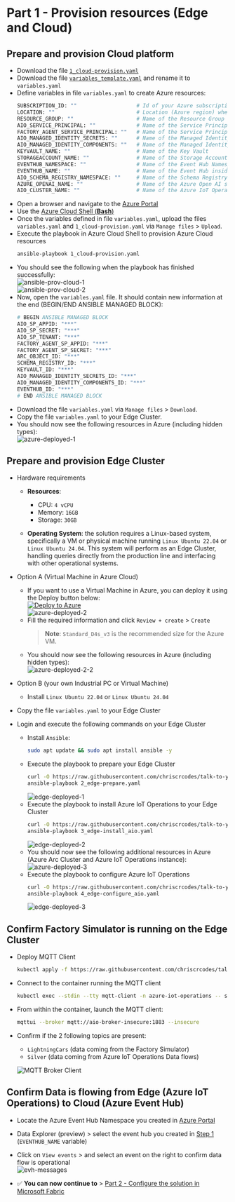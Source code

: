 # Part 1 - Provision resources (Edge and Cloud)

## Prepare and provision Cloud platform
   - Download the file [`1_cloud-provision.yaml`](./artifacts/templates/deploy/1_cloud-provision.yaml)
   - Download the file [`variables_template.yaml`](./artifacts/templates/deploy/variables_template.yaml) and rename it to `variables.yaml`
   - Define variables in file `variables.yaml` to create Azure resources:
      ```bash
      SUBSCRIPTION_ID: ""                   # Id of your Azure subscription
      LOCATION: ""                          # Location (Azure region) where to create resources
      RESOURCE_GROUP: ""                    # Name of the Resource Group
      AIO_SERVICE_PRINCIPAL: ""             # Name of the Service Principal (service account) to manage Azure from the Edge Cluster, using Azure CLI (command-line interface)
      FACTORY_AGENT_SERVICE_PRINCIPAL: ""   # Name of the Service Principal (service account) for the Factory Agent
      AIO_MANAGED_IDENTITY_SECRETS: ""      # Name of the Managed Identity for Azure IoT Operations secrets
      AIO_MANAGED_IDENTITY_COMPONENTS: ""   # Name of the Managed Identity for Azure IoT Operations components
      KEYVAULT_NAME: ""                     # Name of the Key Vault
      STORAGEACCOUNT_NAME: ""               # Name of the Storage Account. Length: 3-24. Valid Characters: lowercase letters and numbers.
      EVENTHUB_NAMESPACE: ""                # Name of the Event Hub Namespace
      EVENTHUB_NAME: ""                     # Name of the Event Hub inside the Event Hub Namespace
      AIO_SCHEMA_REGISTRY_NAMESPACE: ""     # Name of the Schema Registry. Valid Characters: lowercase letters and numbers.
      AZURE_OPENAI_NAME: ""                 # Name of the Azure Open AI service
      AIO_CLUSTER_NAME: ""                  # Name of the Azure IoT Operations Cluster you want to deploy
      ```
   - Open a browser and navigate to the [Azure Portal](https://portal.azure.com/)
   - Use the [Azure Cloud Shell (**Bash**)](https://learn.microsoft.com/en-us/azure/cloud-shell/get-started/ephemeral?tabs=azurecli#start-cloud-shell)
   - Once the variables defined in file `variables.yaml`, upload the files `variables.yaml` and `1_cloud-provision.yaml` via `Manage files` > `Upload`. 
   - Execute the playbook in Azure Cloud Shell to provision Azure Cloud resources
     ```bash
     ansible-playbook 1_cloud-provision.yaml
     ```
   - You should see the following when the playbook has finished successfully:  
    ![ansible-prov-cloud-1](./artifacts/media/ansible-prov-cloud-1.png "ansible-prov-cloud-1")  
    ![ansible-prov-cloud-2](./artifacts/media/ansible-prov-cloud-2.png "ansible-prov-cloud-2")
   - Now, open the `variables.yaml` file. It should contain new information at the end (BEGIN/END ANSIBLE MANAGED BLOCK):
      ```bash
      # BEGIN ANSIBLE MANAGED BLOCK
      AIO_SP_APPID: "***"
      AIO_SP_SECRET: "***"
      AIO_SP_TENANT: "***"
      FACTORY_AGENT_SP_APPID: "***"
      FACTORY_AGENT_SP_SECRET: "***"
      ARC_OBJECT_ID: "***"
      SCHEMA_REGISTRY_ID: "***"
      KEYVAULT_ID: "***"
      AIO_MANAGED_IDENTITY_SECRETS_ID: "***"
      AIO_MANAGED_IDENTITY_COMPONENTS_ID: "***"
      EVENTHUB_ID: "***"
      # END ANSIBLE MANAGED BLOCK
      ```
   - Download the file `variables.yaml` via `Manage files` > `Download`.
   - Copy the file `variables.yaml` to your Edge Cluster.
   - You should now see the following resources in Azure (including hidden types):  
    ![azure-deployed-1](./artifacts/media/azure-deployed-1.png "azure-deployed-1")
      
## Prepare and provision Edge Cluster

- Hardware requirements
  - **Resources**: 
      - CPU: `4 vCPU`
      - Memory: `16GB`
      - Storage: `30GB`

  - **Operating System**: the solution requires a Linux-based system, specifically a VM or physical machine running `Linux Ubuntu 22.04` or `Linux Ubuntu 24.04`. This system will perform as an Edge Cluster, handling queries directly from the production line and interfacing with other operational systems.

- Option A (Virtual Machine in Azure Cloud)
   - If you want to use a Virtual Machine in Azure, you can deploy it using the Deploy button below:  
      [![Deploy to Azure](https://aka.ms/deploytoazurebutton)](https://portal.azure.com/#create/Microsoft.Template/uri/https%3A%2F%2Fraw.githubusercontent.com%2Fchriscrcodes%2Fsmart-factory%2Frefs%2Fheads%2Fmain%2Fartifacts%2Ftemplates%2Fdeploy%2Fazure-vm.json)  
        ![azure-deployed-2](./artifacts/media/azure-deployed-2.png "azure-deployed-2")
    - Fill the required information and click `Review + create` > `Create`
      > **Note**: `Standard_D4s_v3` is the recommended size for the Azure VM.
   - You should now see the following resources in Azure (including hidden types):  
    ![azure-deployed-2-2](./artifacts/media/azure-deployed-2-2.png "azure-deployed-2-2")

- Option B (your own Industrial PC or Virtual Machine)
  - Install `Linux Ubuntu 22.04` or `Linux Ubuntu 24.04`

- Copy the file `variables.yaml` to your Edge Cluster
- Login and execute the following commands on your Edge Cluster
    - Install `Ansible`:
      ```bash
      sudo apt update && sudo apt install ansible -y
      ```
    - Execute the playbook to prepare your Edge Cluster
      ```bash
      curl -O https://raw.githubusercontent.com/chriscrcodes/talk-to-your-factory/main/artifacts/templates/deploy/2_edge-prepare.yaml
      ansible-playbook 2_edge-prepare.yaml
      ```
      ![edge-deployed-1](./artifacts/media/edge-deployed-1.png "edge-deployed-1")
    - Execute the playbook to install Azure IoT Operations to your Edge Cluster
      ```bash
      curl -O https://raw.githubusercontent.com/chriscrcodes/talk-to-your-factory/main/artifacts/templates/deploy/3_edge-install_aio.yaml
      ansible-playbook 3_edge-install_aio.yaml
      ```
      ![edge-deployed-2](./artifacts/media/edge-deployed-2.png "edge-deployed-2")
    - You should now see the following additional resources in Azure (Azure Arc Cluster and Azure IoT Operations instance):  
    ![azure-deployed-3](./artifacts/media/azure-deployed-3.png "azure-deployed-3")
    - Execute the playbook to configure Azure IoT Operations
      ```bash
      curl -O https://raw.githubusercontent.com/chriscrcodes/talk-to-your-factory/main/artifacts/templates/deploy/4_edge-configure_aio.yaml
      ansible-playbook 4_edge-configure_aio.yaml
      ```
      ![edge-deployed-3](./artifacts/media/edge-deployed-3.png "edge-deployed-3")

## Confirm Factory Simulator is running on the Edge Cluster
  - Deploy MQTT Client
    ```bash
    kubectl apply -f https://raw.githubusercontent.com/chriscrcodes/talk-to-your-factory/main/artifacts/templates/k3s/pods/mqtt-client/pod.yaml
    ```

  - Connect to the container running the MQTT client
    ```bash
    kubectl exec --stdin --tty mqtt-client -n azure-iot-operations -- sh
    ```
  - From within the container, launch the MQTT client:
    ```bash
    mqttui --broker mqtt://aio-broker-insecure:1883 --insecure
    ```
  - Confirm if the 2 following topics are present:
    - `LightningCars` (data coming from the Factory Simulator)
    - `Silver` (data coming from Azure IoT Operations Data flows)  

    ![MQTT Broker Client](./artifacts/media/mqttui.png "MQTT Broker Client")

## Confirm Data is flowing from Edge (Azure IoT Operations) to Cloud (Azure Event Hub)
  - Locate the Azure Event Hub Namespace you created in [Azure Portal](https://portal.azure.com/)
  - Data Explorer (preview) > select the event hub you created in [Step 1](#step-1---provision-azure-resources) (`EVENTHUB_NAME` variable)
  - Click on `View events` > and select an event on the right to confirm data flow is operational  
  ![evh-messages](./artifacts/media/evh-messages.png "evh-messages")

- ✅ **You can now continue to** > [Part 2 - Configure the solution in Microsoft Fabric](./INSTALL-2.md)